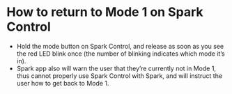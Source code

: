 # How to return to Mode 1 on Spark Control
- Hold the mode button on Spark Control, and release as soon as you see the red LED blink once (the number of blinking indicates which mode it’s in).
- Spark app also will warn the user that they’re currently not in Mode 1, thus cannot properly use Spark Control with Spark, and will instruct the user how to get back to Mode 1.